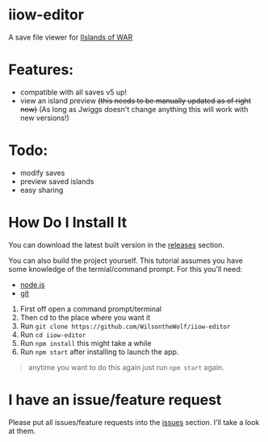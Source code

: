 # iiow-editor
A save file viewer for [IIslands of WAR](https://jwiggs.itch.io/iislands-of-war)

# Features:
- compatible with all saves v5 up!
- view an island preview ~~(this needs to be manually updated as of right now)~~ (As long as Jwiggs doesn't change anything this will work with new versions!)

# Todo:
- modify saves
- preview saved islands
- easy sharing

# How Do I Install It
You can download the latest built version in the [releases](https://github.com/WilsontheWolf/iiow-editor/releases) section.

You can also build the project yourself. This tutorial assumes you have some knowledge of the termial/command prompt.
For this you'll need:
- [node.js](https://nodejs.org/en/download/)
- [git](https://git-scm.com/downloads)
1. First off open a command prompt/terminal
2. Then cd to the place where you want it
3. Run `git clone https://github.com/WilsontheWolf/iiow-editor`
4. Run `cd iiow-editor`
5. Run `npm install` this might take a while
6. Run `npm start` after installing to launch the app. 
> anytime you want to do this again just run `npm start` again.

# I have an issue/feature request
Please put all issues/feature requests into the [issues](https://github.com/WilsontheWolf/iiow-editor/issues) section. I'll take a look at them.
